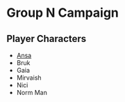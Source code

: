 # Group N Campaign

## Player Characters

- [Ansa](pc/ansa)
- Bruk
- Gaia
- Mirvaish
- Nici
- Norm Man
